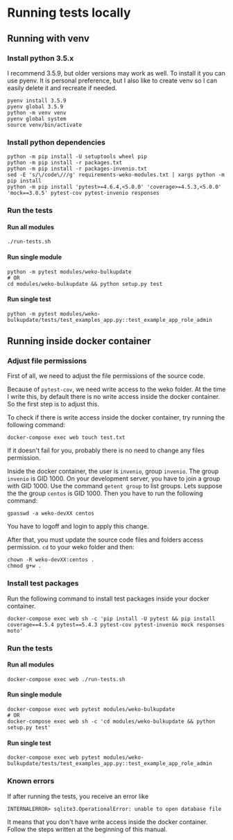 # Running tests locally

## Running with venv

### Install python 3.5.x

I recommend 3.5.9, but older versions may work as well.
To install it you can use pyenv.
It is personal preference,
but I also like to create venv so I can easily delete it and recreate if needed.

```shell
pyenv install 3.5.9
pyenv global 3.5.9
python -m venv venv
pyenv global system
source venv/bin/activate
```

### Install python dependencies

```shell
python -m pip install -U setuptools wheel pip
python -m pip install -r packages.txt
python -m pip install -r packages-invenio.txt
sed -E 's/\/code\///g' requirements-weko-modules.txt | xargs python -m pip install
python -m pip install 'pytest>=4.6.4,<5.0.0' 'coverage>=4.5.3,<5.0.0' 'mock==3.0.5' pytest-cov pytest-invenio responses
```

### Run the tests

#### Run all modules

```shell
./run-tests.sh
```

#### Run single module

```shell
python -m pytest modules/weko-bulkupdate
# OR
cd modules/weko-bulkupdate && python setup.py test
```

#### Run single test

```shell
python -m pytest modules/weko-bulkupdate/tests/test_examples_app.py::test_example_app_role_admin
```

## Running inside docker container

### Adjust file permissions

First of all,
we need to adjust the file permissions of the source code.

Because of `pytest-cov`,
we need write access to the weko folder.
At the time I write this,
by default there is no write access inside the docker container.
So the first step is to adjust this.

To check if there is write access inside the docker container,
try running the following command:

```shell
docker-compose exec web touch test.txt
```

If it doesn't fail for you,
probably there is no need to change any files permission.

Inside the docker container,
the user is `invenio`, group `invenio`.
The group `invenio` is GID 1000.
On your development server,
you have to join a group with GID 1000.
Use the command `getent group` to list groups.
Lets suppose the the group `centos` is GID 1000.
Then you have to run the following command:

```shell
gpasswd -a weko-devXX centos
```

You have to logoff and login to apply this change.

After that,
you must update the source code files and folders access permission.
`cd` to your weko folder and then:

```shell
chown -R weko-devXX:centos .
chmod g+w .
```

### Install test packages

Run the following command to install test packages inside your docker container.

```shell
docker-compose exec web sh -c 'pip install -U pytest && pip install coverage==4.5.4 pytest==5.4.3 pytest-cov pytest-invenio mock responses moto'
```

### Run the tests

#### Run all modules

```shell
docker-compose exec web ./run-tests.sh
```

#### Run single module

```shell
docker-compose exec web pytest modules/weko-bulkupdate
# OR
docker-compose exec web sh -c 'cd modules/weko-bulkupdate && python setup.py test'
```

#### Run single test

```shell
docker-compose exec web pytest modules/weko-bulkupdate/tests/test_examples_app.py::test_example_app_role_admin
```

### Known errors

If after running the tests,
you receive an error like

```
INTERNALERROR> sqlite3.OperationalError: unable to open database file
```

It means that you don't have write access inside the docker container.
Follow the steps written at the beginning of this manual.
